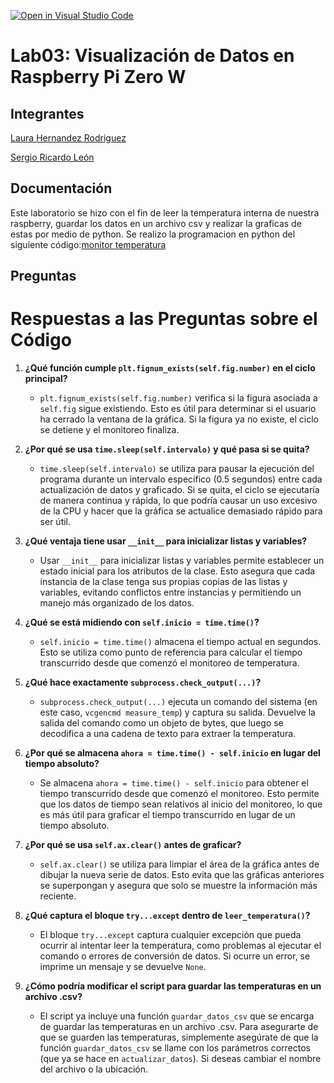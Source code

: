 [![Open in Visual Studio Code](https://classroom.github.com/assets/open-in-vscode-2e0aaae1b6195c2367325f4f02e2d04e9abb55f0b24a779b69b11b9e10269abc.svg)](https://classroom.github.com/online_ide?assignment_repo_id=19144207&assignment_repo_type=AssignmentRepo)
# Lab03: Visualización de Datos en Raspberry Pi Zero W

## Integrantes
[Laura Hernandez Rodriguez](https://github.com/laurafer9810)

[Sergio Ricardo León](https://github.com/SergioRicardo07)

## Documentación
Este laboratorio se hizo con el fin de leer la temperatura interna de nuestra  raspberry, guardar los datos en un archivo csv y realizar la graficas de estas por medio de python.
Se realizo la programacion en python del siguiente código:[monitor temperatura](https://github.com/ECCI-Sistemas-Digitales-3/lab03-g6/blob/main/monitorTemp_funcional) 

## Preguntas

# Respuestas a las Preguntas sobre el Código

1. **¿Qué función cumple `plt.fignum_exists(self.fig.number)` en el ciclo principal?**
   - `plt.fignum_exists(self.fig.number)` verifica si la figura asociada a `self.fig` sigue existiendo. Esto es útil para determinar si el usuario ha cerrado la ventana de la gráfica. Si la figura ya no existe, el ciclo se detiene y el monitoreo finaliza.

2. **¿Por qué se usa `time.sleep(self.intervalo)` y qué pasa si se quita?**
   - `time.sleep(self.intervalo)` se utiliza para pausar la ejecución del programa durante un intervalo específico (0.5 segundos) entre cada actualización de datos y graficado. Si se quita, el ciclo se ejecutaría de manera continua y rápida, lo que podría causar un uso excesivo de la CPU y hacer que la gráfica se actualice demasiado rápido para ser útil.

3. **¿Qué ventaja tiene usar `__init__` para inicializar listas y variables?**
   - Usar `__init__` para inicializar listas y variables permite establecer un estado inicial para los atributos de la clase. Esto asegura que cada instancia de la clase tenga sus propias copias de las listas y variables, evitando conflictos entre instancias y permitiendo un manejo más organizado de los datos.

4. **¿Qué se está midiendo con `self.inicio = time.time()`?**
   - `self.inicio = time.time()` almacena el tiempo actual en segundos. Esto se utiliza como punto de referencia para calcular el tiempo transcurrido desde que comenzó el monitoreo de temperatura.

5. **¿Qué hace exactamente `subprocess.check_output(...)`?**
   - `subprocess.check_output(...)` ejecuta un comando del sistema (en este caso, `vcgencmd measure_temp`) y captura su salida. Devuelve la salida del comando como un objeto de bytes, que luego se decodifica a una cadena de texto para extraer la temperatura.

6. **¿Por qué se almacena `ahora = time.time() - self.inicio` en lugar del tiempo absoluto?**
   - Se almacena `ahora = time.time() - self.inicio` para obtener el tiempo transcurrido desde que comenzó el monitoreo. Esto permite que los datos de tiempo sean relativos al inicio del monitoreo, lo que es más útil para graficar el tiempo transcurrido en lugar de un tiempo absoluto.

7. **¿Por qué se usa `self.ax.clear()` antes de graficar?**
   - `self.ax.clear()` se utiliza para limpiar el área de la gráfica antes de dibujar la nueva serie de datos. Esto evita que las gráficas anteriores se superpongan y asegura que solo se muestre la información más reciente.

8. **¿Qué captura el bloque `try...except` dentro de `leer_temperatura()`?**
   - El bloque `try...except` captura cualquier excepción que pueda ocurrir al intentar leer la temperatura, como problemas al ejecutar el comando o errores de conversión de datos. Si ocurre un error, se imprime un mensaje y se devuelve `None`.

9. **¿Cómo podría modificar el script para guardar las temperaturas en un archivo .csv?**
   - El script ya incluye una función `guardar_datos_csv` que se encarga de guardar las temperaturas en un archivo .csv. Para asegurarte de que se guarden las temperaturas, simplemente asegúrate de que la función `guardar_datos_csv` se llame con los parámetros correctos (que ya se hace en `actualizar_datos`). Si deseas cambiar el nombre del archivo o la ubicación.
